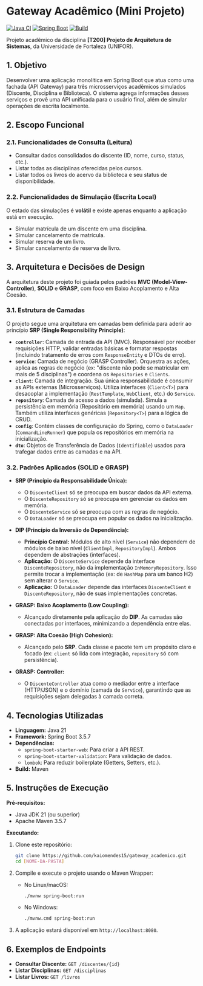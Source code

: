 # Gateway Acadêmico (Mini Projeto)

[![Java CI](https://img.shields.io/badge/Java-21-blue.svg)](https://www.java.com)
[![Spring Boot](https://img.shields.io/badge/Spring%20Boot-3.5.7-brightgreen.svg)](https://spring.io/projects/spring-boot)
[![Build](https://img.shields.io/badge/Build-Maven-red.svg)](https://maven.apache.org)

Projeto acadêmico da disciplina **[T200] Projeto de Arquitetura 
de Sistemas**, da Universidade de Fortaleza (UNIFOR).

## 1. Objetivo
Desenvolver uma aplicação monolítica em Spring Boot que atua como uma fachada (API Gateway) para três microsserviços acadêmicos simulados (Discente, Disciplina e Biblioteca). O sistema agrega informações desses serviços e provê uma API unificada para o usuário final, além de simular operações de escrita localmente.

## 2. Escopo Funcional

### 2.1. Funcionalidades de Consulta (Leitura)
* Consultar dados consolidados do discente (ID, nome, curso, status, etc.).
* Listar todas as disciplinas oferecidas pelos cursos.
* Listar todos os livros do acervo da biblioteca e seu status de disponibilidade.

### 2.2. Funcionalidades de Simulação (Escrita Local)
O estado das simulações é **volátil** e existe apenas enquanto a aplicação está em execução.
* Simular matrícula de um discente em uma disciplina.
* Simular cancelamento de matrícula.
* Simular reserva de um livro.
* Simular cancelamento de reserva de livro.

## 3. Arquitetura e Decisões de Design

A arquitetura deste projeto foi guiada pelos padrões **MVC (Model-View-Controller)**, **SOLID** e **GRASP**, com foco em Baixo Acoplamento e Alta Coesão.

### 3.1. Estrutura de Camadas

O projeto segue uma arquitetura em camadas bem definida para aderir ao princípio **SRP (Single Responsibility Principle)**:

* **`controller`**: Camada de entrada da API (MVC). Responsável por receber requisições HTTP, validar entradas básicas e formatar respostas (incluindo tratamento de erros com `ResponseEntity` e DTOs de erro).
* **`service`**: Camada de negócio (GRASP Controller). Orquestra as ações, aplica as regras de negócio (ex: "discente não pode se matricular em mais de 5 disciplinas") e coordena os `Repositories` e `Clients`.
* **`client`**: Camada de integração. Sua única responsabilidade é consumir as APIs externas (Microsserviços). Utiliza interfaces (`Client<T>`) para desacoplar a implementação (`RestTemplate`, `WebClient`, etc.) do `Service`.
* **`repository`**: Camada de acesso a dados (simulada). Simula a persistência em memória (Repositório em memória) usando um `Map`. Também utiliza interfaces genéricas (`Repository<T>`) para a lógica de CRUD.
* **`config`**: Contém classes de configuração do Spring, como o `DataLoader` (`CommandLineRunner`) que popula os repositórios em memória na inicialização.
* **`dto`**: Objetos de Transferência de Dados (`Identifiable`) usados para trafegar dados entre as camadas e na API.

### 3.2. Padrões Aplicados (SOLID e GRASP)

* **SRP (Princípio da Responsabilidade Única):**
    * O `DiscenteClient` só se preocupa em buscar dados da API externa.
    * O `DiscenteRepository` só se preocupa em gerenciar os dados em memória.
    * O `DiscenteService` só se preocupa com as regras de negócio.
    * O `DataLoader` só se preocupa em popular os dados na inicialização.

* **DIP (Princípio da Inversão de Dependência):**
    * **Princípio Central:** Módulos de alto nível (`Service`) não dependem de módulos de baixo nível (`ClientImpl`, `RepositoryImpl`). Ambos dependem de abstrações (interfaces).
    * **Aplicação:** O `DiscenteService` depende da interface `DiscenteRepository`, não da implementação `InMemoryRepository`. Isso permite trocar a implementação (ex: de `HashMap` para um banco H2) sem alterar o `Service`.
    * **Aplicação:** O `DataLoader` depende das interfaces `DiscenteClient` e `DiscenteRepository`, não de suas implementações concretas.

* **GRASP: Baixo Acoplamento (Low Coupling):**
    * Alcançado diretamente pela aplicação do **DIP**. As camadas são conectadas por interfaces, minimizando a dependência entre elas.

* **GRASP: Alta Coesão (High Cohesion):**
    * Alcançado pelo **SRP**. Cada classe e pacote tem um propósito claro e focado (ex: `client` só lida com integração, `repository` só com persistência).

* **GRASP: Controller:**
    * O `DiscenteController` atua como o mediador entre a interface (HTTP/JSON) e o domínio (camada de `Service`), garantindo que as requisições sejam delegadas à camada correta.

## 4. Tecnologias Utilizadas

* **Linguagem:** Java 21
* **Framework:** Spring Boot 3.5.7
* **Dependências:**
    * `spring-boot-starter-web`: Para criar a API REST.
    * `spring-boot-starter-validation`: Para validação de dados.
    * `lombok`: Para reduzir boilerplate (Getters, Setters, etc.).
* **Build:** Maven

## 5. Instruções de Execução

**Pré-requisitos:**
* Java JDK 21 (ou superior)
* Apache Maven 3.5.7

**Executando:**

1.  Clone este repositório:
    ```bash
    git clone https://github.com/kaiomendes15/gateway_academico.git
    cd [NOME-DA-PASTA]
    ```

2.  Compile e execute o projeto usando o Maven Wrapper:
    * No Linux/macOS:
        ```bash
        ./mvnw spring-boot:run
        ```
    * No Windows:
        ```bash
        ./mvnw.cmd spring-boot:run
        ```

3.  A aplicação estará disponível em `http://localhost:8080`.

## 6. Exemplos de Endpoints

* **Consultar Discente:** `GET /discentes/{id}`
* **Listar Disciplinas:** `GET /disciplinas`
* **Listar Livros:** `GET /livros`